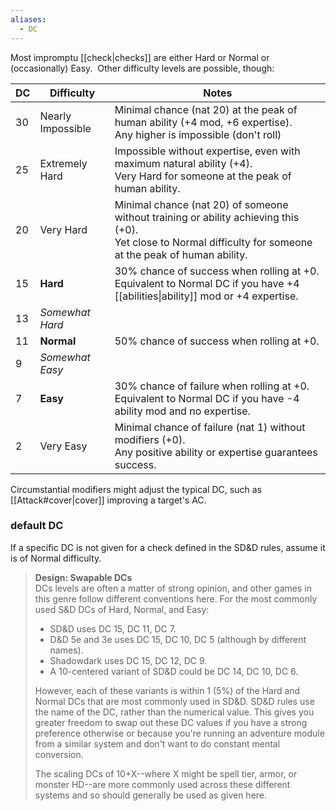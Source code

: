 ```yaml
---
aliases:
  - DC
---
```

Most impromptu [[check|checks]] are either Hard or Normal or (occasionally) Easy.  Other difficulty levels are possible, though:

| DC  | Difficulty        | Notes                                                                                                                                                             |
| --- | ----------------- | ----------------------------------------------------------------------------------------------------------------------------------------------------------------- |
| 30  | Nearly Impossible | Minimal chance (nat 20) at the peak of human ability (+4 mod, +6 expertise).  <br>Any higher is impossible (don't roll)                                           |
| 25  | Extremely Hard    | Impossible without expertise, even with maximum natural ability (+4).  <br>Very Hard for someone at the peak of human ability.                                    |
| 20  | Very Hard         | Minimal chance (nat 20) of someone without training or ability achieving this (+0).  <br>Yet close to Normal difficulty for someone at the peak of human ability. |
| 15  | **Hard**          | 30% chance of success when rolling at +0.  <br>Equivalent to Normal DC if you have +4 [[abilities\|ability]] mod or +4 expertise.                                 |
| 13  | *Somewhat Hard*   |                                                                                                                                                                   |
| 11  | **Normal**        | 50% chance of success when rolling at +0.                                                                                                                         |
| 9   | *Somewhat Easy*   |                                                                                                                                                                   |
| 7   | **Easy**          | 30% chance of failure when rolling at +0.  <br>Equivalent to Normal DC if you have -4 ability mod and no expertise.                                               |
| 2   | Very Easy         | Minimal chance of failure (nat 1) without modifiers (+0).  <br>Any positive ability or expertise guarantees success.                                              |

Circumstantial modifiers might adjust the typical DC, such as [[Attack#cover|cover]] improving a target's AC.

### default DC

If a specific DC is not given for a check defined in the SD&D rules, assume it is of Normal difficulty.


> **Design: Swapable DCs**  
> DCs levels are often a matter of strong opinion, and other games in this genre follow different conventions here. For the most commonly used S&D DCs of Hard, Normal, and Easy:
> 
> - SD&D uses DC 15, DC 11, DC 7.  
> - D&D 5e and 3e uses DC 15, DC 10, DC 5 (although by different names).  
> - Shadowdark uses DC 15, DC 12, DC 9.  
> - A 10-centered variant of SD&D could be DC 14, DC 10, DC 6.  
> 
> However, each of these variants is within 1 (5%) of the Hard and Normal DCs that are most commonly used in SD&D. SD&D rules use the name of the DC, rather than the numerical value. This gives you greater freedom to swap out these DC values if you have a strong preference otherwise or because you're running an adventure module from a similar system and don't want to do constant mental conversion.
> 
> The scaling DCs of 10+X--where X might be spell tier, armor, or monster HD--are more commonly used across these different systems and so should generally be used as given here.

